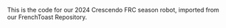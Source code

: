 This is the code for our 2024 Crescendo FRC season robot, imported from our FrenchToast Repository.
